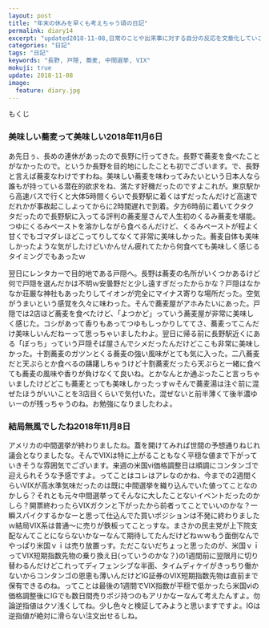 ```yaml
---
layout: post
title: "年末の休みを早くも考えちゃう頃の日記"
permalink: diary14
excerpt: "updated2018-11-08,日常のことや出来事に対する自分の反応を文章化していこうのコーナーです。特にテーマも設けずにつらつらと書いていくとっても楽しいコーナーです。見る人にとって楽しいコーナーかどうかは定かではありませんよー"
categories: "日記"
tags: "日記"
keywords: "長野, 戸隠, 蕎麦, 中間選挙, VIX"
mokuji: true
update: 2018-11-08
image:
  feature: diary.jpg
---
```


<div id="mokuji"><span>もくじ</span></div>

### 美味しい蕎麦って美味しい2018年11月6日

あ先日ぅ、長めの連休があったので長野に行ってきた。長野で蕎麦を食べたことがなかったので。というか長野を目的地にしたことも初でございます。で、長野と言えば蕎麦なわけですわね。美味しい蕎麦を味わってみたいという日本人なら誰もが持っている潜在的欲求をね、満たす好機だったのですよこれが。東京駅から高速バスで行くと大体5時間くらいで長野駅に着くはずだったんだけど高速でだれかが事故起こしよってからに2時間遅れで到着。夕方6時前に着いてクタクタだったので長野駅に入ってる評判の蕎麦屋さんで人生初のくるみ蕎麦を堪能。つゆにくるみペーストを溶かしながら食べるんだけど、くるみペーストが程よく甘くでもゴマダレほどこってりしてなくて非常に美味しかった。蕎麦自体も美味しかったような気がしたけどいかんせん疲れてたから何食べても美味しく感じるタイミングでもあったｗ

翌日にレンタカーで目的地である戸隠へ。長野は蕎麦の名所がいくつかあるけど何で戸隠を選んだかは不明ｗ安曇野だと少し遠すぎだったからかな？戸隠はなかなか荘厳な神社もあったりしてイオンが完全にマイナス寄りな場所だった。空気がうまいという感覚を久々に味わった。そんで蕎麦屋がアホみたいにあった。戸隠では2店ほど蕎麦を食べたけど、「よつかど」っていう蕎麦屋が非常に美味しく感じた。コシがあって香りもあってつゆもしっかりしててさ、蕎麦ってこんだけ美味しいんだねーって思っちゃいましたわよ。翌日に帰る前に長野駅近くにある「ぼっち」っていう戸隠そば屋さんでシメだったんだけどここも非常に美味しかった。十割蕎麦のガツンとくる蕎麦の強い風味がとても気に入った。二八蕎麦だと天ぷらとか食べるの躊躇しちゃうけど十割蕎麦だったら天ぷらと一緒に食べても蕎麦の風味や香りが負けなくて良いね。とかなんとか通ぶったこと言っちゃいましたけどどこも蕎麦とっても美味しかったっすｗそんで蕎麦湯は注ぐ前に混ぜたほうがいいことを3店目くらいで気付いた。混ぜないと前半薄くて後半濃ゆいーのが残っちゃうのね。お勉強になりましたわよ。

### 結局無風でしたね2018年11月8日

アメリカの中間選挙が終わりましたね。蓋を開けてみれば世間の予想通りねじれ議会となりましたな。そんでVIXは特に上がることもなく平穏な値まで下がっていきそうな雰囲気でございます。来週の米国vi価格調整日は順調にコンタンゴで迎えられそうな予感ですよ。ってことはコレはアレなのかね、今までの2週間くらいVIXが高水準気味だったのは既に中間選挙を織り込んでいた値ってことなのかしら？それとも元々中間選挙ってそんなに大したことないイベントだったのかしら？開票終わったらVIXガクンと下がったから前者ってことでいいのかな？一瞬スパイクするかなーと思って仕込んでた買いポジションは不発に終わりましたｗ結局VIX系は普通〜に売りが鉄板ってことっすな。まさかの民主党が上下院支配なんてことにならないかなーなんて期待してたんだけどねｗｗもう面倒なんでやっぱり米国ｖｉは売り放置っす。ただこないだちょっと思ったのが、米国ｖｉってVIX短期指数先物の乗り換え日(っていうのかな？)の1週間前に翌限月に切り替わるんだけどこれってディフェンシブな半面、タイムディケイがきっちり働かないからコンタンゴの恩恵も薄いんだけどIG証券のVIX短期指数先物は直前まで保有できるのね。ってことは最後の1週間でVIX指数が平穏で低かったら米国viの価格調整後にIGでも数日間売りポジ持つのもアリかなーなんて考えたんすよ。勿論逆指値はクソ浅くしてね。少し色々と検証してみようと思いますですよ。IGは逆指値が絶対に滑らない注文出せるしね。